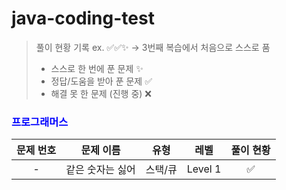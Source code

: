 # java-coding-test
> 풀이 현황 기록
> ex. ✅✅✨ → 3번째 복습에서 처음으로 스스로 품
> - 스스로 한 번에 푼 문제	✨
> - 정답/도움을 받아 푼 문제	✅
> - 해결 못 한 문제 (진행 중)	❌

### <span style="color: blue">프로그래머스</span>
| 문제 번호 | 문제 이름     | 유형   | 레벨   | 풀이 현황 |
|:--------:|:------------:|:-----:|:------:|:--------:|
| -        | 같은 숫자는 싫어 | 스택/큐 | Level 1 | ✅       |
